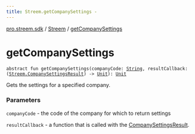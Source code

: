 ```yaml
---
title: Streem.getCompanySettings - 
---
```


[pro.streem.sdk](../index.html) / [Streem](index.html) / [getCompanySettings](./get-company-settings.html)

# getCompanySettings

`abstract fun getCompanySettings(companyCode: `[`String`](https://kotlinlang.org/api/latest/jvm/stdlib/kotlin/-string/index.html)`, resultCallback: (`[`Streem.CompanySettingsResult`](-company-settings-result/index.html)`) -> `[`Unit`](https://kotlinlang.org/api/latest/jvm/stdlib/kotlin/-unit/index.html)`): `[`Unit`](https://kotlinlang.org/api/latest/jvm/stdlib/kotlin/-unit/index.html)

Gets the settings for a specified company.

### Parameters

`companyCode` - the code of the company for which to return settings

`resultCallback` - a function that is called with the [CompanySettingsResult](-company-settings-result/index.html).